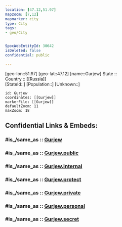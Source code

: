 ```yaml
---
location: [47.12,51.97] 
mapzoom: [7,12] 
mapmarker: city 
type: City
tags:
- geo/City


SpocWebEntityId: 30642
isDeleted: false
confidential: public

---
```

[geo-lon::51.97] 
[geo-lat::47.12] 
[name::Gurjew] 
State ::  
Country :: [[Russia]]  
[StateId::] 
[Population::] 
[Unknown::] 


```leaflet
id: Gurjew
coordinates: [[Gurjew]] 
markerFile: [[Gurjew]] 
defaultZoom: 11 
maxZoom: 18
```


## Confidential Links & Embeds: 

### #is_/same_as :: [Gurjew](/_Standards/Earth/Continent/Asia/Asia~Central/Kazakhstan/Counties/Atyrau/City/Gurjew.md) 

### #is_/same_as :: [Gurjew.public](/_public/Earth/Continent/Asia/Asia~Central/Kazakhstan/Counties/Atyrau/City/Gurjew.public.md) 

### #is_/same_as :: [Gurjew.internal](/_internal/Earth/Continent/Asia/Asia~Central/Kazakhstan/Counties/Atyrau/City/Gurjew.internal.md) 

### #is_/same_as :: [Gurjew.protect](/_protect/Earth/Continent/Asia/Asia~Central/Kazakhstan/Counties/Atyrau/City/Gurjew.protect.md) 

### #is_/same_as :: [Gurjew.private](/_private/Earth/Continent/Asia/Asia~Central/Kazakhstan/Counties/Atyrau/City/Gurjew.private.md) 

### #is_/same_as :: [Gurjew.personal](/_personal/Earth/Continent/Asia/Asia~Central/Kazakhstan/Counties/Atyrau/City/Gurjew.personal.md) 

### #is_/same_as :: [Gurjew.secret](/_secret/Earth/Continent/Asia/Asia~Central/Kazakhstan/Counties/Atyrau/City/Gurjew.secret.md)

